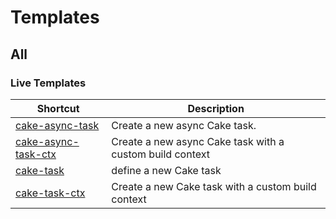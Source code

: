 # Templates

## All

### Live Templates

Shortcut | Description
---------|------------
[cake-async-task](Templates/cake-async-task.md) | Create a new async Cake task.
[cake-async-task-ctx](Templates/cake-async-task-ctx.md) | Create a new async Cake task with a custom build context
[cake-task](Templates/cake-task.md) | define a new Cake task
[cake-task-ctx](Templates/cake-task-ctx.md) | Create a new Cake task with a custom build context

